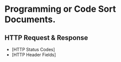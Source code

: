 # Programming or Code Sort Documents.

## HTTP Request & Response
* [HTTP Status Codes]
* [HTTP Header Fields]